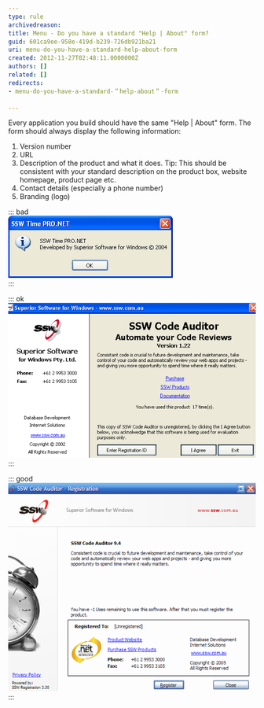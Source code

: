 ```yaml
---
type: rule
archivedreason: 
title: Menu - Do you have a standard "Help | About" form?
guid: 601ca9ee-958e-419d-b239-726db921ba21
uri: menu-do-you-have-a-standard-help-about-form
created: 2012-11-27T02:48:11.0000000Z
authors: []
related: []
redirects:
- menu-do-you-have-a-standard-＂help-about＂-form

---
```


Every application you build should have the same "Help | About" form. The form should always display the following information:

1. Version number
2. URL
3. Description of the product and what it does.
Tip: This should be consistent with your standard description on the product box, website homepage, product page etc.
4. Contact details (especially a phone number)
5. Branding (logo)


<!--endintro-->

::: bad  
![Figure: Bad Example - This "About" dialog does not provide enough information about the product and/or company](../../assets/BadHelpAboutForm.jpg)  
:::

::: ok  
![Figure: This "Help | About" form contains all 5 elements, but has room for aesthetic improvements (old SSW design)](../../assets/SSWHelpAbout.gif)  
:::

::: good  
![Figure: Good Example - This "Help | About" has the 5 elements presented better,](../../assets/Rego9.png)  
:::
